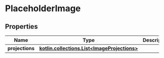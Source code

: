 
# PlaceholderImage

## Properties
Name | Type | Description | Notes
------------ | ------------- | ------------- | -------------
**projections** | [**kotlin.collections.List&lt;ImageProjections&gt;**](ImageProjections.md) |  | 



